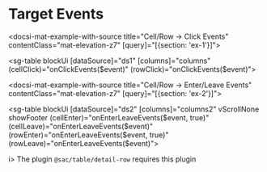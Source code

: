 # Target Events

<docsi-mat-example-with-source title="Cell/Row -> Click Events" contentClass="mat-elevation-z7" [query]="[{section: 'ex-1'}]">
  <!--@sac-example:ex-1-->
  <sg-table blockUi [dataSource]="ds1" [columns]="columns"
            (cellClick)="onClickEvents($event)"
            (rowClick)="onClickEvents($event)"></sg-table>
  <!--@sac-example:ex-1-->
</docsi-mat-example-with-source>

<docsi-mat-example-with-source title="Cell/Row -> Enter/Leave Events" contentClass="mat-elevation-z7" [query]="[{section: 'ex-2'}]">
  <!--@sac-example:ex-2-->
  <sg-table blockUi [dataSource]="ds2" [columns]="columns2" vScrollNone showFooter
            (cellEnter)="onEnterLeaveEvents($event, true)" (cellLeave)="onEnterLeaveEvents($event)"
            (rowEnter)="onEnterLeaveEvents($event, true)" (rowLeave)="onEnterLeaveEvents($event)"></sg-table>
  <!--@sac-example:ex-2-->
</docsi-mat-example-with-source>

i> The plugin `@sac/table/detail-row` requires this plugin
